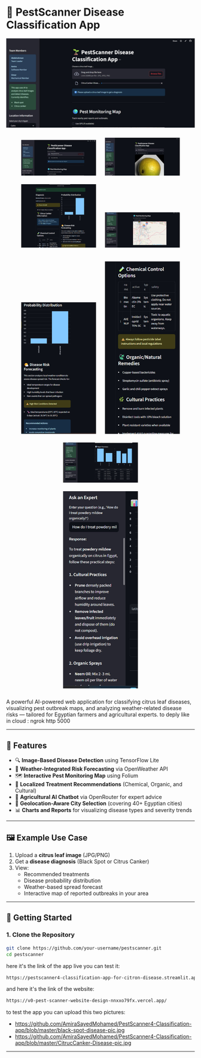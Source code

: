 # 🌱 PestScanner Disease Classification App
![App Screenshot](https://github.com/AmiraSayedMohamed/PestScanner4-Classification-app/blob/master/1.jpg)
<p align="center">
 <p align="center">
  <img src="https://github.com/AmiraSayedMohamed/PestScanner4-Classification-app/blob/master/1.jpg?raw=true" width="200" style="margin: 10px;">
  <img src="https://github.com/AmiraSayedMohamed/PestScanner4-Classification-app/blob/master/2.jpg?raw=true" width="200" style="margin: 10px;"><br>
  <img src="https://github.com/AmiraSayedMohamed/PestScanner4-Classification-app/blob/master/3.jpg?raw=true" width="200" style="margin: 10px;">
  <img src="https://github.com/AmiraSayedMohamed/PestScanner4-Classification-app/blob/master/6.jpg?raw=true" width="200" style="margin: 10px;">
</p>

<p align="center">
  <img src="https://github.com/AmiraSayedMohamed/PestScanner4-Classification-app/blob/master/4.jpg?raw=true" width="200" style="margin: 10px;">
  <img src="https://github.com/AmiraSayedMohamed/PestScanner4-Classification-app/blob/master/5.jpg?raw=true" width="200" style="margin: 10px;">
  <img src="https://github.com/AmiraSayedMohamed/PestScanner4-Classification-app/blob/master/7.jpg?raw=true" width="200" style="margin: 10px;"><br>
  <img src="https://github.com/AmiraSayedMohamed/PestScanner4-Classification-app/blob/master/8.jpg?raw=true" width="200" style="margin: 10px;">
</p>



A powerful AI-powered web application for classifying citrus leaf diseases, visualizing pest outbreak maps, and analyzing weather-related disease risks — tailored for Egyptian farmers and agricultural experts.
to deply like in cloud :
ngrok http 5000

---

## 📌 Features

- 🔍 **Image-Based Disease Detection** using TensorFlow Lite
- 🧠 **Weather-Integrated Risk Forecasting** via OpenWeather API
- 🗺️ **Interactive Pest Monitoring Map** using Folium
- 🧪 **Localized Treatment Recommendations** (Chemical, Organic, and Cultural)
- 🤖 **Agricultural AI Chatbot** via OpenRouter for expert advice
- 🧭 **Geolocation-Aware City Selection** (covering 40+ Egyptian cities)
- 📊 **Charts and Reports** for visualizing disease types and severity trends

---

## 🖼️ Example Use Case

1. Upload a **citrus leaf image** (JPG/PNG)
2. Get a **disease diagnosis** (Black Spot or Citrus Canker)
3. View:
   - Recommended treatments
   - Disease probability distribution
   - Weather-based spread forecast
   - Interactive map of reported outbreaks in your area

---

## 🚀 Getting Started

### 1. Clone the Repository

```bash
git clone https://github.com/your-username/pestscanner.git
cd pestscanner

 ```
here it's the link of the app live you can test it: 
```bash
https://pestscanner4-classification-app-for-citron-disease.streamlit.app/
 ```
and here it's the link of the website:
```bash
https://v0-pest-scanner-website-design-nnxxo79fx.vercel.app/
 ```
to test the app you can upload this two pictures:
- https://github.com/AmiraSayedMohamed/PestScanner4-Classification-app/blob/master/black-spot-disease-pic.jpg
- https://github.com/AmiraSayedMohamed/PestScanner4-Classification-app/blob/master/CitrucCanker-Disease-pic.jpg
-----------
